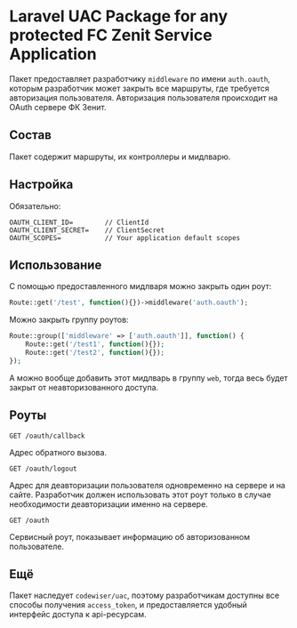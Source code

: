 # Laravel UAC Package for any protected FC Zenit Service Application

Пакет предоставляет разработчику `middleware` по имени `auth.oauth`, которым разработчик может закрыть все маршруты, где требуется авторизация пользователя.
Авторизация пользователя происходит на OAuth сервере ФК Зенит.

## Состав

Пакет содержит маршруты, их контроллеры и мидлварю.

## Настройка

Обязательно:

```dotenv
OAUTH_CLIENT_ID=        // ClientId
OAUTH_CLIENT_SECRET=    // ClientSecret
OAUTH_SCOPES=           // Your application default scopes
```

## Использование

С помощью предоставленного мидлваря можно закрыть один роут:

```php
Route::get('/test', function(){})->middleware('auth.oauth');
```

Можно закрыть группу роутов:
```php
Route::group(['middleware' => ['auth.oauth']], function() {
    Route::get('/test1', function(){});
    Route::get('/test2', function(){});
});
```

А можно вообще добавить этот мидлварь в группу `web`, тогда весь будет закрыт от неавторизованного доступа. 

## Роуты

`GET /oauth/callback`

Адрес обратного вызова.

`GET /oauth/logout`

Адрес для деавторизации пользователя одновременно на сервере и на сайте. 
Разработчик должен использовать этот роут только в случае необходимости деавторизации именно на сервере.

`GET /oauth`

Сервисный роут, показывает информацию об авторизованном пользователе.

## Ещё

Пакет наследует `codewiser/uac`, поэтому разработчикам доступны все способы получения `access_token`, и предоставляется удобный интерфейс доступа к api-ресурсам.

